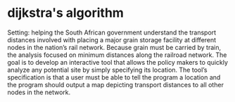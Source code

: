 # dijkstra's algorithm

Setting: helping the South African government understand the transport distances involved with placing
a major grain storage facility at different nodes in the nation’s rail network. Because grain must be
carried by train, the analysis focused on minimum distances along the railroad network. The goal is to develop
an interactive tool that allows the policy makers to quickly analyze any potential site by simply specifying
its location. The tool’s specification is that a user must be able to tell the program a location and the
program should output a map depicting transport distances to all other nodes in the network.
